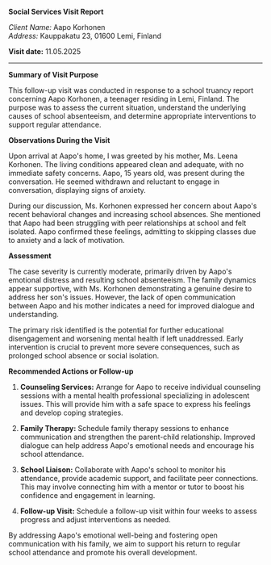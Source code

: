 **Social Services Visit Report**

*Client Name:* Aapo Korhonen  
*Address:* Kauppakatu 23, 01600 Lemi, Finland  

**Visit date:** 11.05.2025

---

**Summary of Visit Purpose**

This follow-up visit was conducted in response to a school truancy report concerning Aapo Korhonen, a teenager residing in Lemi, Finland. The purpose was to assess the current situation, understand the underlying causes of school absenteeism, and determine appropriate interventions to support regular attendance.

**Observations During the Visit**

Upon arrival at Aapo's home, I was greeted by his mother, Ms. Leena Korhonen. The living conditions appeared clean and adequate, with no immediate safety concerns. Aapo, 15 years old, was present during the conversation. He seemed withdrawn and reluctant to engage in conversation, displaying signs of anxiety.

During our discussion, Ms. Korhonen expressed her concern about Aapo's recent behavioral changes and increasing school absences. She mentioned that Aapo had been struggling with peer relationships at school and felt isolated. Aapo confirmed these feelings, admitting to skipping classes due to anxiety and a lack of motivation.

**Assessment**

The case severity is currently moderate, primarily driven by Aapo's emotional distress and resulting school absenteeism. The family dynamics appear supportive, with Ms. Korhonen demonstrating a genuine desire to address her son's issues. However, the lack of open communication between Aapo and his mother indicates a need for improved dialogue and understanding.

The primary risk identified is the potential for further educational disengagement and worsening mental health if left unaddressed. Early intervention is crucial to prevent more severe consequences, such as prolonged school absence or social isolation.

**Recommended Actions or Follow-up**

1. **Counseling Services:** Arrange for Aapo to receive individual counseling sessions with a mental health professional specializing in adolescent issues. This will provide him with a safe space to express his feelings and develop coping strategies.

2. **Family Therapy:** Schedule family therapy sessions to enhance communication and strengthen the parent-child relationship. Improved dialogue can help address Aapo's emotional needs and encourage his school attendance.

3. **School Liaison:** Collaborate with Aapo's school to monitor his attendance, provide academic support, and facilitate peer connections. This may involve connecting him with a mentor or tutor to boost his confidence and engagement in learning.

4. **Follow-up Visit:** Schedule a follow-up visit within four weeks to assess progress and adjust interventions as needed.

By addressing Aapo's emotional well-being and fostering open communication with his family, we aim to support his return to regular school attendance and promote his overall development.